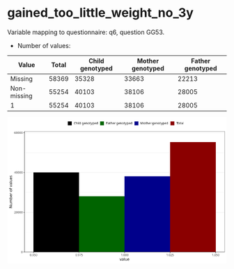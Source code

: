 # gained_too_little_weight_no_3y
Variable mapping to questionnaire: q6, question GG53.
- Number of values:

| Value | Total | Child genotyped | Mother genotyped | Father genotyped |
| ----- | ----- | --------------- | ---------------- | ---------------- |
| Missing | 58369 | 35328 | 33663 | 22213 |
| Non-missing | 55254 | 40103 | 38106 | 28005 |
| 1 | 55254 | 40103 | 38106 | 28005 |



![](gained_too_little_weight_no_3y_n.png)



